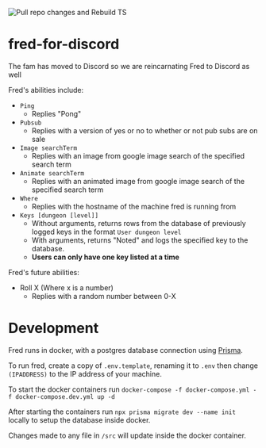 ![Pull repo changes and Rebuild TS](https://github.com/allygator/fred-for-discord/workflows/Pull%20repo%20changes%20and%20Rebuild%20TS/badge.svg)

# fred-for-discord

The fam has moved to Discord so we are reincarnating Fred to Discord as well

Fred's abilities include:

- `Ping`
  - Replies "Pong"
- `Pubsub`
  - Replies with a version of yes or no to whether or not pub subs are on sale
- `Image searchTerm`
  - Replies with an image from google image search of the specified search term
- `Animate searchTerm`
  - Replies with an animated image from google image search of the specified search term
- `Where`
  - Replies with the hostname of the machine fred is running from
- `Keys [dungeon [level]]`
  - Without arguments, returns rows from the database of previously logged keys in the format `User dungeon level`
  - With arguments, returns "Noted" and logs the specified key to the database.
  - **Users can only have one key listed at a time**

Fred's future abilities:

- Roll X (Where x is a number)
  - Replies with a random number between 0-X

# Development

Fred runs in docker, with a postgres database connection using [Prisma](https://www.prisma.io/).

To run fred, create a copy of `.env.template`, renaming it to `.env` then change `(IPADDRESS)` to the IP address of your machine.

To start the docker containers run `docker-compose -f docker-compose.yml -f docker-compose.dev.yml up -d`

After starting the containers run `npx prisma migrate dev --name init` locally to setup the database inside docker.

Changes made to any file in `/src` will update inside the docker container.
